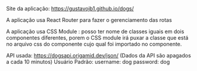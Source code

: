 Site da aplicação: https://gustavojb1.github.io/dogs/

A aplicação usa React Router para fazer o gerenciamento das rotas

A aplicação usa CSS Module : posso ter nome de classes iguais em dois componentes diferentes, porem o CSS module irá puxar a classe que está no arquivo css do componente cujo qual foi importado no componente.

API usada:
https://dogsapi.origamid.dev/json/
(Dados da API são apagados a cada 10 minutos)
Usuário Padrão:
username: dog
password: dog
